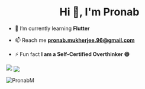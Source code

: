 <h1 align="center">Hi 👋, I'm Pronab</h1>

- 🌱 I’m currently learning **Flutter**

- 📫 Reach me **pronab.mukherjee.96@gmail.com**

- ⚡ Fun fact **I am a Self-Certified Overthinker 😄**

<img src="https://github-readme-stats.vercel.app/api?username=PronabM&show_icons=true&title_color=3583ed&icon_color=4f5d95&text_color=555555&bg_color=ffffff&show_icons=true&count_private=true">

<img align="center" src="https://github-readme-stats.vercel.app/api/top-langs/?username=PronabM&layout=compact&langs_count=6"/>

<p><img align="center" src="https://github-readme-streak-stats.herokuapp.com/?user=PronabM" alt="PronabM" /></p>
